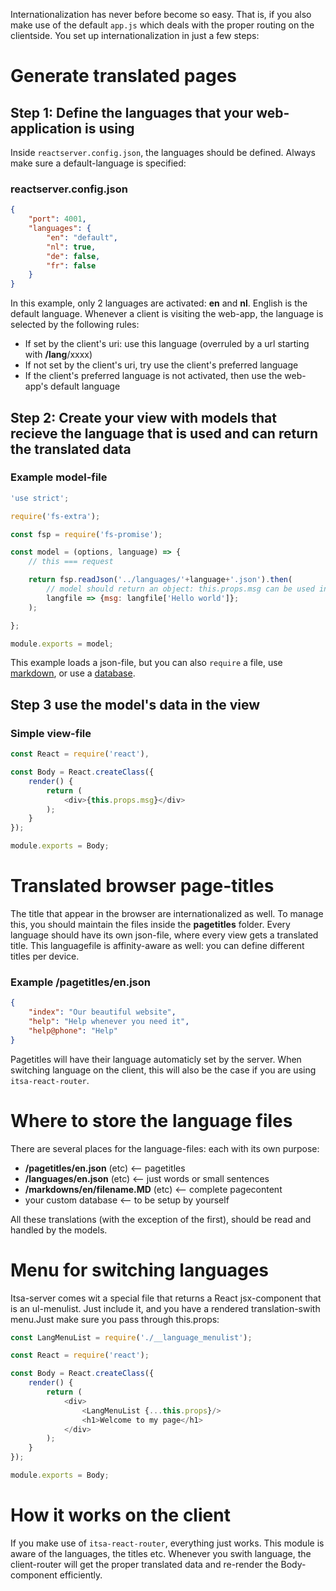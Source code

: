 Internationalization has never before become so easy. That is, if you also make use of the default `app.js` which deals with the proper routing on the clientside. You set up internationalization in just a few steps:

# Generate translated pages

## Step 1: Define the languages that your web-application is using

Inside `reactserver.config.json`, the languages should be defined. Always make sure a default-language is specified:

### reactserver.config.json
```json
{
    "port": 4001,
    "languages": {
        "en": "default",
        "nl": true,
        "de": false,
        "fr": false
    }
}
```

In this example, only 2 languages are activated: **en** and **nl**. English is the default language. Whenever a client is visiting the web-app, the language is selected by the following rules:

* If set by the client's uri: use this language (overruled by a url starting with **/lang**/xxxx)
* If not set by the client's uri, try use the client's preferred language
* If the client's preferred language is not activated, then use the web-app's default language

## Step 2: Create your view with models that recieve the language that is used and can return the translated data


### Example model-file

```js
'use strict';

require('fs-extra');

const fsp = require('fs-promise');

const model = (options, language) => {
    // this === request

    return fsp.readJson('../languages/'+language+'.json').then(
        // model should return an object: this.props.msg can be used inside the view
        langfile => {msg: langfile['Hello world']};
    );

};

module.exports = model;
```
This example loads a json-file, but you can also `require` a file, use [markdown](/markdown), or use a [database](databases).

## Step 3 use the model's data in the view

### Simple view-file
```js
const React = require('react'),

const Body = React.createClass({
    render() {
        return (
            <div>{this.props.msg}</div>
        );
    }
});

module.exports = Body;
```

# Translated browser page-titles
The title that appear in the browser are internationalized as well. To manage this, you should maintain the files inside the **pagetitles** folder. Every language should have its own json-file, where every view gets a translated title. This languagefile is affinity-aware as well: you can define different titles per device.

### Example /pagetitles/en.json
```json
{
    "index": "Our beautiful website",
    "help": "Help whenever you need it",
    "help@phone": "Help"
}
```

Pagetitles will have their language automaticly set by the server. When switching language on the client, this will also be the case if you are using `itsa-react-router`.

# Where to store the language files

There are several places for the language-files: each with its own purpose:
* **/pagetitles/en.json** (etc) <-- pagetitles
* **/languages/en.json** (etc) <-- just words or small sentences
* **/markdowns/en/filename.MD** (etc) <-- complete pagecontent
* your custom database <-- to be setup by yourself

All these translations (with the exception of the first), should be read and handled by the models.

# Menu for switching languages

Itsa-server comes wit a special file that returns a React jsx-component that is an ul-menulist. Just include it, and you have a rendered translation-swith menu.Just make sure you pass through this.props:

```js
const LangMenuList = require('./__language_menulist');

const React = require('react');

const Body = React.createClass({
    render() {
        return (
            <div>
                <LangMenuList {...this.props}/>
                <h1>Welcome to my page</h1>
            </div>
        );
    }
});

module.exports = Body;

```

# How it works on the client

If you make use of `itsa-react-router`, everything just works. This module is aware of the languages, the titles etc. Whenever you swith language, the client-router will get the proper translated data and re-render the Body-component efficiently.